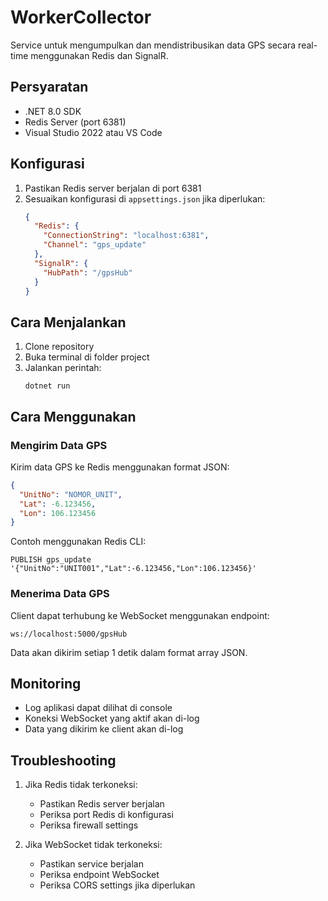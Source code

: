 # WorkerCollector

Service untuk mengumpulkan dan mendistribusikan data GPS secara real-time menggunakan Redis dan SignalR.

## Persyaratan

- .NET 8.0 SDK
- Redis Server (port 6381)
- Visual Studio 2022 atau VS Code

## Konfigurasi

1. Pastikan Redis server berjalan di port 6381
2. Sesuaikan konfigurasi di `appsettings.json` jika diperlukan:
   ```json
   {
     "Redis": {
       "ConnectionString": "localhost:6381",
       "Channel": "gps_update"
     },
     "SignalR": {
       "HubPath": "/gpsHub"
     }
   }
   ```

## Cara Menjalankan

1. Clone repository
2. Buka terminal di folder project
3. Jalankan perintah:
   ```
   dotnet run
   ```

## Cara Menggunakan

### Mengirim Data GPS

Kirim data GPS ke Redis menggunakan format JSON:
```json
{
  "UnitNo": "NOMOR_UNIT",
  "Lat": -6.123456,
  "Lon": 106.123456
}
```

Contoh menggunakan Redis CLI:
```
PUBLISH gps_update '{"UnitNo":"UNIT001","Lat":-6.123456,"Lon":106.123456}'
```

### Menerima Data GPS

Client dapat terhubung ke WebSocket menggunakan endpoint:
```
ws://localhost:5000/gpsHub
```

Data akan dikirim setiap 1 detik dalam format array JSON.

## Monitoring

- Log aplikasi dapat dilihat di console
- Koneksi WebSocket yang aktif akan di-log
- Data yang dikirim ke client akan di-log

## Troubleshooting

1. Jika Redis tidak terkoneksi:
   - Pastikan Redis server berjalan
   - Periksa port Redis di konfigurasi
   - Periksa firewall settings

2. Jika WebSocket tidak terkoneksi:
   - Pastikan service berjalan
   - Periksa endpoint WebSocket
   - Periksa CORS settings jika diperlukan 